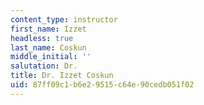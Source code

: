 ```yaml
---
content_type: instructor
first_name: Izzet
headless: true
last_name: Coskun
middle_initial: ''
salutation: Dr.
title: Dr. Izzet Coskun
uid: 87ff09c1-b6e2-9515-c64e-90cedb051f02
---
```

